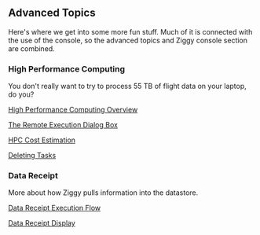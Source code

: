 ## Advanced Topics

Here's where we get into some more fun stuff. Much of it is connected with the use of the console, so the advanced topics and Ziggy console section are combined. 

### High Performance Computing

You don't really want to try to process 55 TB of flight data on your laptop, do you?

[High Performance Computing Overview](select-hpc.md)

[The Remote Execution Dialog Box](remote-dialog.md)

[HPC Cost Estimation](hpc-cost.md)

[Deleting Tasks](delete-tasks.md)

### Data Receipt

More about how Ziggy pulls information into the datastore.

[Data Receipt Execution Flow](data-receipt.md)

[Data Receipt Display](data-receipt-display.md)

<!--

TODO Create links here as well as in the table of contents as the articles are written.

### Event Handling

Ways to make Ziggy run in a more automated fashion without as much need for human-in-the-loop.

Event Handler Basics

Defining Event Handlers

Events Display

### Performance Tracking and Reporting

Ziggy provides tools that allow you to track the performance of the algorithms. 

Memdrone

Metrics

Instance Reports

### Alternative User Interface Options

How to adjust the console, or work without it.

Assistive Technologies

Mouse-Overs

Console Appearance Controls

The Ziggy Command Line Interface (CLI)

### Data Accountability and Traceability

How do you go back and figure out what happened in a processing activity that was potentially a long time ago?

Data Accountability and Traceability

### The Database

What does Ziggy even do with its relational database?

Relational Database

-->
